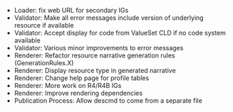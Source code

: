 * Loader: fix web URL for secondary IGs
* Validator: Make all error messages include version of underlying resource if available
* Validator: Accept display for code from ValueSet CLD if no code system available
* Validator: Various minor improvements to error messages 
* Renderer: Refactor resource narrative generation rules (GenerationRules.X)
* Renderer: Display resource type in generated narrative
* Renderer: Change help page for profile tables 
* Renderer: More work on R4/R4B IGs 
* Renderer: Improve rendering dependencies
* Publication Process: Allow descmd to come from a separate file
 